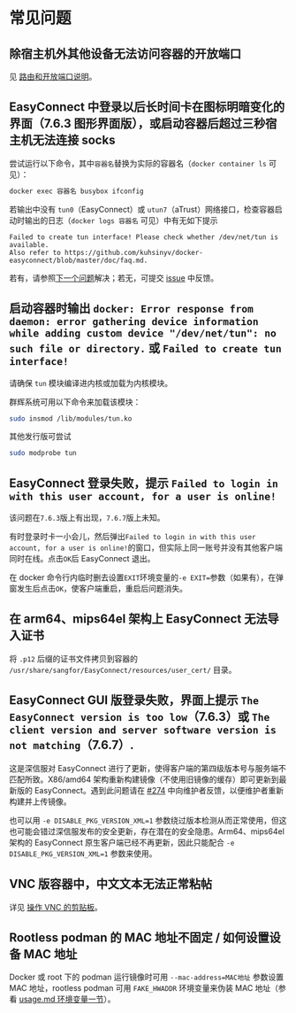 # 常见问题

## 除宿主机外其他设备无法访问容器的开放端口

见 [路由和开放端口说明](route.md)。

## EasyConnect 中登录以后长时间卡在图标明暗变化的界面（7.6.3 图形界面版），或启动容器后超过三秒宿主机无法连接 socks

尝试运行以下命令，其中`容器名`替换为实际的容器名（`docker container ls` 可见）：

``` bash
docker exec 容器名 busybox ifconfig
```

若输出中没有 `tun0`（EasyConnect）或 `utun7`（aTrust）网络接口，检查容器启动时输出的日志（`docker logs 容器名` 可见）中有无如下提示

```
Failed to create tun interface! Please check whether /dev/net/tun is available.
Also refer to https://github.com/kuhsinyv/docker-easyconnect/blob/master/doc/faq.md.
```

若有，请参照[下一个问题](#user-content-启动容器时输出-docker-error-response-from-daemon-error-gathering-device-information-while-adding-custom-device-devnettun-no-such-file-or-directory-或-failed-to-create-tun-interface)解决；若无，可提交 [issue](https://github.com/kuhsinyv/docker-easyconnect/issues) 中反馈。

## 启动容器时输出 `docker: Error response from daemon: error gathering device information while adding custom device "/dev/net/tun": no such file or directory.` 或 `Failed to create tun interface!`

请确保 `tun` 模块编译进内核或加载为内核模块。

群辉系统可用以下命令来加载该模块：

``` bash
sudo insmod /lib/modules/tun.ko
```

其他发行版可尝试

``` bash
sudo modprobe tun
```

## EasyConnect 登录失败，提示 `Failed to login in with this user account, for a user is online!`

该问题在`7.6.3`版上有出现，`7.6.7`版上未知。

有时登录时卡一小会儿，然后弹出`Failed to login in with this user account, for a user is online!`的窗口，但实际上同一账号并没有其他客户端同时在线。点击`OK`后 EasyConnect 退出。

在 docker 命令行内临时删去设置`EXIT`环境变量的`-e EXIT=`参数（如果有），在弹窗发生后点击`OK`，使客户端重启，重启后问题消失。

## 在 arm64、mips64el 架构上 EasyConnect 无法导入证书

将 `.p12` 后缀的证书文件拷贝到容器的 `/usr/share/sangfor/EasyConnect/resources/user_cert/` 目录。

## EasyConnect GUI 版登录失败，界面上提示 `The EasyConnect version is too low`（7.6.3）或 `The client version and server software version is not matching`（7.6.7）.

这是深信服对 EasyConnect 进行了更新，使得客户端的第四级版本号与服务端不匹配所致。X86/amd64 架构重新构建镜像（不使用旧镜像的缓存）即可更新到最新版的 EasyConnect。遇到此问题请在 [#274](https://github.com/kuhsinyv/docker-easyconnect/issues/274) 中向维护者反馈，以便维护者重新构建并上传镜像。

也可以用 `-e DISABLE_PKG_VERSION_XML=1` 参数绕过版本检测从而正常使用，但这也可能会错过深信服发布的安全更新，存在潜在的安全隐患。Arm64、mips64el 架构的 EasyConnect 原生客户端已经不再更新，因此只能配合 `-e DISABLE_PKG_VERSION_XML=1` 参数来使用。

## VNC 版容器中，中文文本无法正常粘帖

详见 [操作 VNC 的剪贴板](./usage.md#操作-vnc-的剪贴板)。

## Rootless podman 的 MAC 地址不固定 / 如何设置设备 MAC 地址

Docker 或 root 下的 podman 运行镜像时可用 `--mac-address=MAC地址` 参数设置 MAC 地址，rootless podman 可用 `FAKE_HWADDR` 环境变量来伪装 MAC 地址（参看 [usage.md 环境变量一节](./usage.md#环境变量)）。
